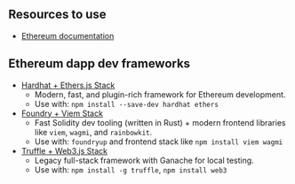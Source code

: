 ## Resources to use

- [Ethereum documentation](https://ethereum.org/en/developers/docs)

## Ethereum dapp dev frameworks

- [Hardhat + Ethers.js Stack](https://hardhat.org/getting-started/)
  - Modern, fast, and plugin-rich framework for Ethereum development.
  - Use with: `npm install --save-dev hardhat ethers`
- [Foundry + Viem Stack](https://book.getfoundry.sh/)
  - Fast Solidity dev tooling (written in Rust) + modern frontend libraries like `viem`, `wagmi`, and `rainbowkit`.
  - Use with: `foundryup` and frontend stack like `npm install viem wagmi`
- [Truffle + Web3.js Stack](https://trufflesuite.com/)
  - Legacy full-stack framework with Ganache for local testing.
  - Use with: `npm install -g truffle`, `npm install web3`

